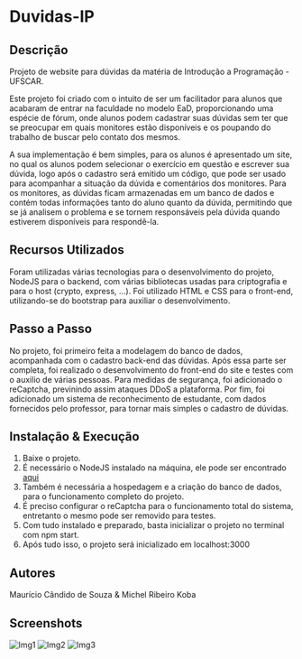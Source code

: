 # Duvidas-IP
## Descrição
Projeto de website para dúvidas da matéria de Introdução a Programação - UFSCAR.

Este projeto foi criado com o intuito de ser um facilitador para alunos que acabaram de entrar na faculdade no modelo EaD, proporcionando uma espécie de fórum, onde alunos podem cadastrar suas dúvidas sem ter que se preocupar em quais monitores estão disponíveis e os poupando do trabalho de buscar pelo contato dos mesmos. 

A sua implementação é bem simples, para os alunos é apresentado um site, no qual os alunos podem selecionar o exercício em questão e escrever sua dúvida, logo após o cadastro será emitido um código, que pode ser usado para acompanhar a situação da dúvida e comentários dos monitores. Para os monitores, as dúvidas ficam armazenadas em um banco de dados e contém todas informações tanto do aluno quanto da dúvida, permitindo que se já analisem o problema e se tornem responsáveis pela dúvida quando estiverem disponíveis para respondê-la.

## Recursos Utilizados
Foram utilizadas várias tecnologias para o desenvolvimento do projeto, NodeJS para o backend, com várias bibliotecas usadas para criptografia e para o host (crypto, express, ...).
Foi utilizado HTML e CSS para o front-end, utilizando-se do bootstrap para auxiliar o desenvolvimento.


## Passo a Passo
No projeto, foi primeiro feita a modelagem do banco de dados, acompanhada com o cadastro back-end das dúvidas. Após essa parte ser completa, foi realizado o desenvolvimento do
front-end do site e testes com o auxilio de várias pessoas. Para medidas de segurança, foi adicionado o reCaptcha, previnindo assim ataques DDoS a plataforma. Por fim, foi adicionado
um sistema de reconhecimento de estudante, com dados fornecidos pelo professor, para tornar mais simples o cadastro de dúvidas.

## Instalação & Execução
1. Baixe o projeto.
2. É necessário o NodeJS instalado na máquina, ele pode ser encontrado [aqui](https://nodejs.org/en/download/)
3. Também é necessária a hospedagem e a criação do banco de dados, para o funcionamento completo do projeto.
4. É preciso configurar o reCaptcha para o funcionamento total do sistema, entretanto o mesmo pode ser removido para testes.
5. Com tudo instalado e preparado, basta inicializar o projeto no terminal com npm start.
6. Após tudo isso, o projeto será inicializado em localhost:3000

## Autores
Maurício Cândido de Souza & Michel Ribeiro Koba

## Screenshots
![Img1](https://i.imgur.com/PasPO88.png)
![Img2](https://i.imgur.com/CCqHr5x.png)
![Img3](https://i.imgur.com/K1FRnzq.png)
